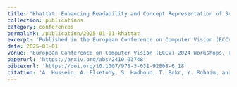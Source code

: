 ```yaml
---
title: "Khattat: Enhancing Readability and Concept Representation of Semantic Typography"
collection: publications
category: conferences
permalink: /publication/2025-01-01-khattat
excerpt: 'Published in the European Conference on Computer Vision (ECCV) 2024 Workshops.'
date: 2025-01-01
venue: 'European Conference on Computer Vision (ECCV) 2024 Workshops, LNCS 15627, Springer, 2025'
paperurl: 'https://arxiv.org/abs/2410.03748'
bibtexurl: 'https://doi.org/10.1007/978-3-031-92808-6_18'
citation: 'A. Hussein, A. Elsetohy, S. Hadhoud, T. Bakr, Y. Rohaim, and B. AlKhamissi. "Khattat: Enhancing Readability and Concept Representation of Semantic Typography." <i>European Conference on Computer Vision (ECCV) 2024 Workshops, LNCS 15627</i>, Springer, 2025.'
---
```

